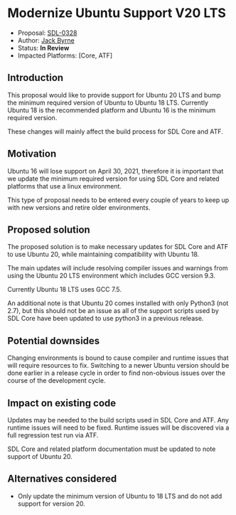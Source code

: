 # Modernize Ubuntu Support V20 LTS

* Proposal: [SDL-0328](0328-modernize-ubuntu-support-v20.md)
* Author: [Jack Byrne](https://github.com/JackLivio)
* Status: **In Review**
* Impacted Platforms: [Core, ATF]

## Introduction

This proposal would like to provide support for Ubuntu 20 LTS and bump the minimum required version of Ubuntu to Ubuntu 18 LTS. Currently Ubuntu 18 is the recommended platform and Ubuntu 16 is the minimum required version.

These changes will mainly affect the build process for SDL Core and ATF.

## Motivation

Ubuntu 16 will lose support on April 30, 2021, therefore it is important that we update the minimum required version for using SDL Core and related platforms that use a linux environment.

This type of proposal needs to be entered every couple of years to keep up with new versions and retire older environments.

## Proposed solution

The proposed solution is to make necessary updates for SDL Core and ATF to use Ubuntu 20, while maintaining compatibility with Ubuntu 18.

The main updates will include resolving compiler issues and warnings from using the Ubuntu 20 LTS environment which includes GCC version 9.3. 

Currently Ubuntu 18 LTS uses GCC 7.5.

An additional note is that Ubuntu 20 comes installed with only Python3 (not 2.7), but this should not be an issue as all of the support scripts used by SDL Core have been updated to use python3 in a previous release.


## Potential downsides

Changing environments is bound to cause compiler and runtime issues that will require resources to fix. Switching to a newer Ubuntu version should be done earlier in a release cycle in order to find non-obvious issues over the course of the development cycle.

## Impact on existing code

Updates may be needed to the build scripts used in SDL Core and ATF. Any runtime issues will need to be fixed. Runtime issues will be discovered via a full regression test run via ATF.

SDL Core and related platform documentation must be updated to note support of Ubuntu 20.

## Alternatives considered

- Only update the minimum version of Ubuntu to 18 LTS and do not add support for version 20.
